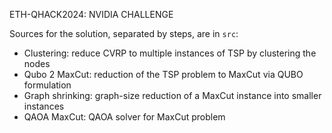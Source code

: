 ETH-QHACK2024: NVIDIA CHALLENGE

Sources for the solution, separated by steps, are in `src`:
- Clustering: reduce CVRP to multiple instances of TSP by clustering the nodes
- Qubo 2 MaxCut: reduction of the TSP problem to MaxCut via QUBO formulation
- Graph shrinking: graph-size reduction of a MaxCut instance into smaller instances
- QAOA MaxCut: QAOA solver for MaxCut problem 

